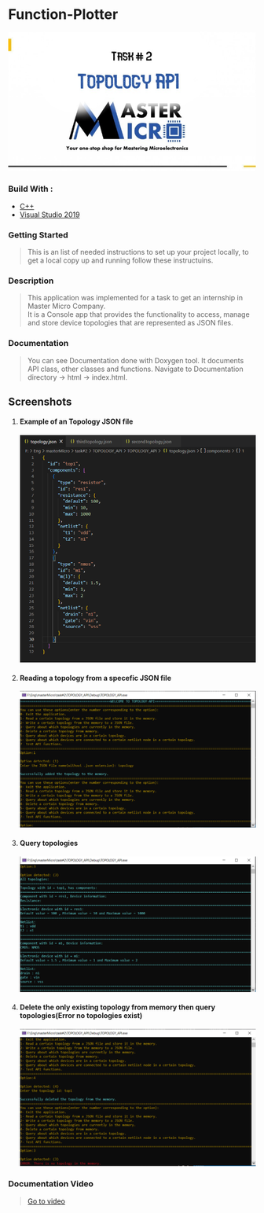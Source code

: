 # Function-Plotter

![alt text](./Images/MasterMicroTask2.jpg)

<h3>Build With : </h3>
 <ul>
  <li><a href="https://www.w3schools.com/CPP/default.asp/">C++</a></li>
  <li><a href="https://visualstudio.microsoft.com/downloads/">Visual Studio 2019</a></li>
 </ul>

   
   
<h3>Getting Started</h3>
<blockquote>
  <p>This is an list of needed instructions to set up your project locally, to get a local copy up and running follow these instructuins.
 </p>
</blockquote>

<h3>Description</h3>
<blockquote>
  <p>
  This application was implemented for a task to get an internship in Master Micro Company.
  <br>
  It is a Console app that provides the functionality to access, manage and store device topologies that are represented as JSON files.
 </p>
</blockquote>

<h3>Documentation</h3>
<blockquote>
  <p>
  You can see Documentation done with Doxygen tool.
  It documents API class, other classes and functions.
  Navigate to Documentation directory -> html -> index.html.
  </p>
</blockquote>

<h2 href="#Screenshots">Screenshots</h2>
<ol>
<li>
  <h4>Example of an Topology JSON file</h4>
  <img src="./Screenshots/topology.json.PNG">
 </li>

 <li>
  <h4>Reading a topology from a specefic JSON file</h4>
  <img src="./Screenshots/Read topology.PNG">
 </li>
 <li>
  <h4>Query topologies</h4>
  <img src="./Screenshots/Query topologies.PNG">
 </li>
 <li>
  <h4>Delete the only existing topology from memory then query topologies(Error no topologies exist)</h4>
  <img src="./Screenshots/Delete and query.PNG">
 </li>
</ol>

<h3>Documentation Video</h3>
<blockquote>
  <a href="https://www.youtube.com/watch?v=9logSVEho48">Go to video</a>
</blockquote>

